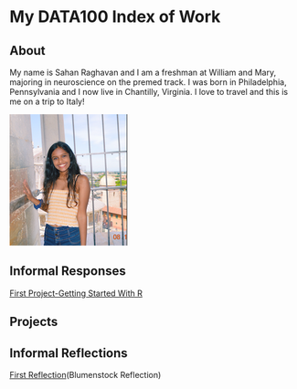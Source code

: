 # My DATA100 Index of Work

## About

My name is Sahan Raghavan and I am a freshman at William and Mary, majoring in neuroscience on the premed track. I was born in Philadelphia, Pennsylvania and I now live in Chantilly, Virginia. I love to travel and this is me on a trip to Italy!

![](Picofself.png)

## Informal Responses

[First Project-Getting Started With R](https://sahan-r.github.io/data100/GettingStartedWithR.html)

## Projects

## Informal Reflections

[First Reflection](ReflectionOne.md)(Blumenstock Reflection)
